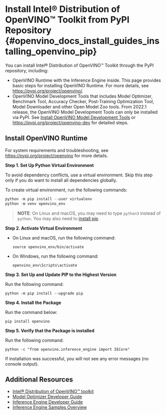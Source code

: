 # Install Intel® Distribution of OpenVINO™ Toolkit from PyPI Repository {#openvino_docs_install_guides_installing_openvino_pip}

You can install Intel® Distribution of OpenVINO™ Toolkit through the PyPI repository, including:

* OpenVINO Runtime with the Inference Engine inside. This page provides basic steps for installing OpenVINO Runtime. For more details, see <https://pypi.org/project/openvino/>.
* OpenVINO Model Development Tools that includes Model Optimizer, Benchmark Tool, Accuracy Checker, Post-Training Optimization Tool, Model Downloader and other Open Model Zoo tools. From 2022.1 release, the OpenVINO Model Development Tools can only be installed via PyPI. See [Install OpenVINO Model Development Tools](../installing-model-dev-tools.md) or <https://pypi.org/project/openvino-dev> for detailed steps.

## Install OpenVINO Runtime

For system requirements and troubleshooting, see <https://pypi.org/project/openvino> for more details.

**Step 1. Set Up Python Virtual Environment**

To avoid dependency conflicts, use a virtual environment. Skip this step only if you do want to install all dependencies globally.

To create virtual environment, run the following commands:
```python
python -m pip install --user virtualenv
python -m venv openvino_env
```

>**NOTE**: On Linux and macOS, you may need to type `python3` instead of `python`. You may also need to [install pip](https://pip.pypa.io/en/stable/installing/).

**Step 2. Activate Virtual Environment**

* On Linux and macOS, run the following command:
  ```
  source openvino_env/bin/activate
  ```
* On Windows, run the following command:
  ```
  openvino_env\Scripts\activate
  ```

**Step 3. Set Up and Update PIP to the Highest Version**

Run the following command:
```
python -m pip install --upgrade pip
```

**Step 4. Install the Package**

Run the command below:
```
pip install openvino
```

**Step 5. Verify that the Package is installed**

Run the following command:
```
python -c "from openvino.inference_engine import IECore"
```

If installation was successful, you will not see any error messages (no console output).



## Additional Resources

- [Intel® Distribution of OpenVINO™ toolkit](https://software.intel.com/en-us/openvino-toolkit)
- [Model Optimizer Developer Guide](../MO_DG/Deep_Learning_Model_Optimizer_DevGuide.md)
- [Inference Engine Developer Guide](../IE_DG/Deep_Learning_Inference_Engine_DevGuide.md)
- [Inference Engine Samples Overview](../IE_DG/Samples_Overview.md)
